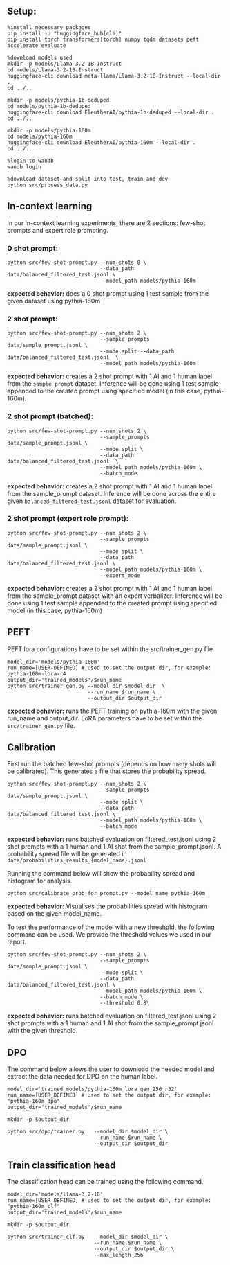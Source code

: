 ## Setup:

```
%install necessary packages
pip install -U "huggingface_hub[cli]"
pip install torch transformers[torch] numpy tqdm datasets peft accelerate evaluate
```

```
%download models used
mkdir -p models/Llama-3.2-1B-Instruct
cd models/Llama-3.2-1B-Instruct
huggingface-cli download meta-llama/Llama-3.2-1B-Instruct --local-dir .
cd ../..

mkdir -p models/pythia-1b-deduped
cd models/pythia-1b-deduped
huggingface-cli download EleutherAI/pythia-1b-deduped --local-dir .
cd ../..

mkdir -p models/pythia-160m
cd models/pythia-160m
huggingface-cli download EleutherAI/pythia-160m --local-dir .
cd ../..
```

``` 
%login to wandb
wandb login 
```

```
%download dataset and split into test, train and dev
python src/process_data.py
```




## In-context learning

In our in-context learning experiments, there are 2 sections: few-shot prompts and expert role prompting. 

### 0 shot prompt:

```
python src/few-shot-prompt.py --num_shots 0 \
                              --data_path data/balanced_filtered_test.jsonl \
                              --model_path models/pythia-160m
```

**expected behavior:** does a 0 shot prompt using 1 test sample from the given dataset using pythia-160m



### 2 shot prompt:

```
python src/few-shot-prompt.py --num_shots 2 \
                              --sample_prompts data/sample_prompt.jsonl \
                              --mode split --data_path data/balanced_filtered_test.jsonl  \
                              --model_path models/pythia-160m
```

**expected behavior:** creates a 2 shot prompt with 1 AI and 1 human label from the `sample_prompt` dataset. Inference will be done using 1 test sample appended to the created prompt using specified model (in this case, pythia-160m).



### 2 shot prompt (batched):

```
python src/few-shot-prompt.py --num_shots 2 \
                              --sample_prompts data/sample_prompt.jsonl \
                              --mode split \
                              --data_path data/balanced_filtered_test.jsonl  \
                              --model_path models/pythia-160m \
                              --batch_mode
```

**expected behavior:** creates a 2 shot prompt with 1 AI and 1 human label from the sample_prompt dataset. Inference will be done across the entire given `balanced_filtered_test.jsonl` dataset for evaluation.



### 2 shot prompt (expert role prompt):

```
python src/few-shot-prompt.py --num_shots 2 \
                              --sample_prompts data/sample_prompt.jsonl \
                              --mode split \
                              --data_path data/balanced_filtered_test.jsonl \
                              --model_path models/pythia-160m \
                              --expert_mode
```

**expected behavior:** creates a 2 shot prompt with 1 AI and 1 human label from the sample_prompt dataset with an expert verbalizer. Inference will be done using 1 test sample appended to the created prompt using specified model (in this case, pythia-160m)

## PEFT

PEFT lora configurations have to be set within the src/trainer_gen.py file

```
model_dir='models/pythia-160m'
run_name=[USER-DEFINED] # used to set the output dir, for example: pythia-160m-lora-r4
output_dir='trained_models'/$run_name
python src/trainer_gen.py --model_dir $model_dir  \
                          --run_name $run_name \
                          --output_dir $output_dir 
```

**expected behavior:** runs the PEFT training on pythia-160m with the given run_name and output_dir. LoRA parameters have to be set within the `src/trainer_gen.py` file.

## Calibration

First run the batched few-shot prompts (depends on how many shots will be calibrated). This generates a file that stores the probability spread.

```
python src/few-shot-prompt.py --num_shots 2 \
                              --sample_prompts data/sample_prompt.jsonl \
                              --mode split \
                              --data_path data/balanced_filtered_test.jsonl \
                              --model_path models/pythia-160m \
                              --batch_mode
```

**expected behavior:** runs batched evaluation on filtered_test.jsonl using 2 shot prompts with a 1 human and 1 AI shot from the sample_prompt.jsonl. A probability spread file will be generated in `data/probabilities_results_{model_name}.jsonl`

Running the command below will show the probability spread and histogram for analysis.

```
python src/calibrate_prob_for_prompt.py --model_name pythia-160m
```

**expected behavior:** Visualises the probabilities spread with histogram based on the given model_name.

To test the performance of the model with a new threshold, the following command can be used. We provide the threshold values we used in our report.

```
python src/few-shot-prompt.py --num_shots 2 \
                              --sample_prompts data/sample_prompt.jsonl \
                              --mode split \
                              --data_path data/balanced_filtered_test.jsonl \
                              --model_path models/pythia-160m \
                              --batch_mode \ 
                              --threshold 0.8\
```

**expected behavior:** runs batched evaluation on filtered_test.jsonl using 2 shot prompts with a 1 human and 1 AI shot from the sample_prompt.jsonl with the given threshold.

## DPO

The command below allows the user to download the needed model and extract the data needed for DPO on the human label.

```
model_dir='trained_models/pythia-160m_lora_gen_256_r32'
run_name=[USER_DEFINED] # used to set the output dir, for example: "pythia-160m_dpo"
output_dir='trained_models'/$run_name

mkdir -p $output_dir

python src/dpo/trainer.py   --model_dir $model_dir \
                            --run_name $run_name \
                            --output_dir $output_dir 
```



## Train classification head

The classification head can be trained using the following command. 

```
model_dir='models/llama-3.2-1B'
run_name=[USER_DEFINED] # used to set the output dir, for example: "pythia-160m_clf"
output_dir='trained_models'/$run_name

mkdir -p $output_dir

python src/trainer_clf.py   --model_dir $model_dir \
                            --run_name $run_name \
                            --output_dir $output_dir \
                            --max_length 256 
```

